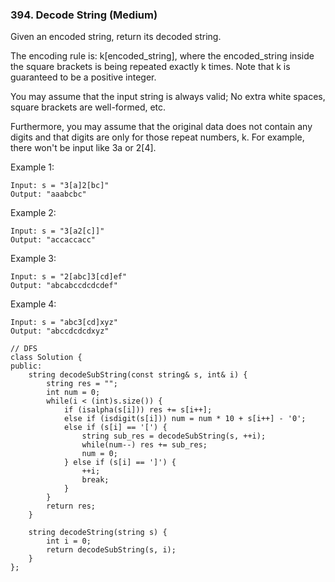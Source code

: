 ### 394. Decode String (Medium)

Given an encoded string, return its decoded string.

The encoding rule is: k[encoded_string], where the encoded_string inside the square brackets is being repeated exactly k times. Note that k is guaranteed to be a positive integer.

You may assume that the input string is always valid; No extra white spaces, square brackets are well-formed, etc.

Furthermore, you may assume that the original data does not contain any digits and that digits are only for those repeat numbers, k. For example, there won't be input like 3a or 2[4].

 
Example 1:

```
Input: s = "3[a]2[bc]"
Output: "aaabcbc"
```
Example 2:

```
Input: s = "3[a2[c]]"
Output: "accaccacc"
```
Example 3:

```
Input: s = "2[abc]3[cd]ef"
Output: "abcabccdcdcdef"
```
Example 4:

```
Input: s = "abc3[cd]xyz"
Output: "abccdcdcdxyz"
```
```
// DFS
class Solution {
public:
    string decodeSubString(const string& s, int& i) { 
        string res = "";
        int num = 0;
        while(i < (int)s.size()) {
            if (isalpha(s[i])) res += s[i++];
            else if (isdigit(s[i])) num = num * 10 + s[i++] - '0';
            else if (s[i] == '[') {
                string sub_res = decodeSubString(s, ++i);
                while(num--) res += sub_res;
                num = 0;
            } else if (s[i] == ']') {
                ++i;
                break;
            }
        }
        return res;
    }
    
    string decodeString(string s) {
        int i = 0;
        return decodeSubString(s, i);
    }
};
```
